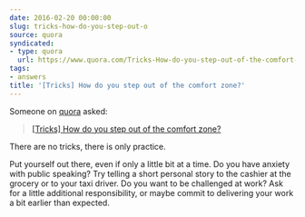 ```yaml
---
date: 2016-02-20 00:00:00
slug: tricks-how-do-you-step-out-o
source: quora
syndicated:
- type: quora
  url: https://www.quora.com/Tricks-How-do-you-step-out-of-the-comfort-zone/answer/Roy-Tang
tags:
- answers
title: '[Tricks] How do you step out of the comfort zone?'
---
```


Someone on [quora](https://quora.com) asked:

> [[Tricks] How do you step out of the comfort zone?](https://www.quora.com/Tricks-How-do-you-step-out-of-the-comfort-zone/answer/Roy-Tang)


There are no tricks, there is only practice.

Put yourself out there, even if only a little bit at a time. Do you have anxiety with public speaking? Try telling a short personal story to the cashier at the grocery or to your taxi driver. Do you want to be challenged at work? Ask for a little additional responsibility, or maybe commit to delivering your work a bit earlier than expected.